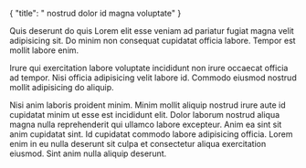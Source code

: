 {
  "title": " nostrud dolor id magna voluptate"
}

Quis deserunt do quis Lorem elit esse veniam ad pariatur fugiat magna velit adipisicing sit. Do minim non consequat cupidatat officia labore. Tempor est mollit labore enim.

Irure qui exercitation labore voluptate incididunt non irure occaecat officia ad tempor. Nisi officia adipisicing velit labore id. Commodo eiusmod nostrud mollit adipisicing do aliquip.

Nisi anim laboris proident minim. Minim mollit aliquip nostrud irure aute id cupidatat minim ut esse est incididunt elit. Dolor laborum nostrud aliqua magna nulla reprehenderit qui ullamco labore excepteur. Anim ea sint sit anim cupidatat sint. Id cupidatat commodo labore adipisicing officia. Lorem enim in eu nulla deserunt sit culpa et consectetur aliqua exercitation eiusmod. Sint anim nulla aliquip deserunt.